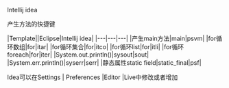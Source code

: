 Intellij idea

产生方法的快捷键

|Template||Eclipse|Intellij idea|
|---|---|---|
|产生main方法|main|psvm|
|for循环数组|for|itar|
|for循环集合|for|itco|
|for循环list|for|itli|
|for循环foreach|for|iter|
|System.out.println()|sysout|sout|
|System.err.println()|syserr|serr|
|静态属性static field|static_final|psf|

Idea可以在Settings | Preferences |Editor |Live中修改或者增加